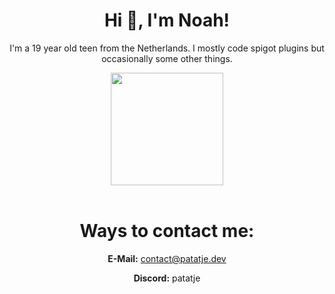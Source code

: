 <h1 align="center">Hi 👋, I'm Noah!</h1>
<p align="center">I'm a 19 year old teen from the Netherlands. I mostly code spigot plugins but occasionally some other things.</p>
<div align="center">
  <a href="https://github.com/PatatjeMC">
    <img height="180em" src="https://github-readme-stats.vercel.app/api?username=PatatjeMC&show_icons=true&theme=dark&include_all_commits=true&count_private=true"/>
  </a>
</div>
<br/>
<h1 align="center">Ways to contact me:</h1>
<p align="center"><strong>E-Mail:</strong> <a href="mailto:contact@patatje.dev">contact@patatje.dev</a></p>
<p align="center"><strong>Discord:</strong> patatje</p>
